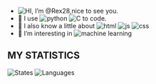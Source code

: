 - ![HI](https://img.shields.io/badge/Hello-There-brightgreen?style=plastic), I’m @Rex28,nice to see you.
- 👋 I use ![python](https://img.shields.io/badge/python-blue?style=plastic&logo=python&logoColor=white) ![C](https://img.shields.io/badge/-C-blue?style=plastic&logo=Codecademy&logoColor=white) to code.
- 👀 I also know a little about ![html](https://img.shields.io/badge/-html-blue?style=plastic&logo=html5&logoColor=white) ![js](https://img.shields.io/badge/-javascript-blue?style=plastic&logo=javascript&logoColor=white) ![css](https://img.shields.io/badge/-css-blue?style=plastic&logo=css3&logoColor=white)
- 🌱 I’m interesting in ![machine learning](https://img.shields.io/badge/machine-learning-blue?logo=googletranslate&logoColor=white)

## MY STATISTICS
![States](https://github-readme-stats.vercel.app/api?username=StarryJia&count_private=true&theme=dracula)
![Languages](https://github-readme-stats.vercel.app/api/top-langs/?username=StarryJia&hide=ipynb,html&layout=compact)
<!---
Rex28/Rex28 is a ✨ special ✨ repository because its `README.md` (this file) appears on your GitHub profile.
You can click the Preview link to take a look at your changes.
--->
